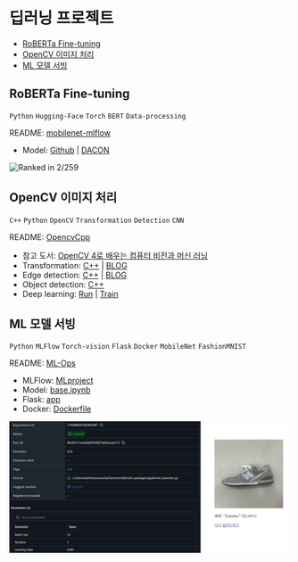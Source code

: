 # 딥러닝 프로젝트

- [RoBERTa Fine-tuning](#roberta-fine-tuning)
- [OpenCV 이미지 처리](#opencv-이미지-처리)
- [ML 모델 서빙](#ml-모델-서빙)

## RoBERTa Fine-tuning

`Python` `Hugging-Face` `Torch` `BERT` `Data-processing`

README: [mobilenet-mlflow](/roberta)

- Model: [Github](/roberta/RoBERTa_pytorch.ipynb) | [DACON](https://dacon.io/competitions/official/236027/codeshare/7275)

![Ranked in 2/259](https://denev6.github.io/assets/posts/dacon-2022/award.png)

## OpenCV 이미지 처리

`C++` `Python` `OpenCV` `Transformation` `Detection` `CNN`

README: [OpencvCpp](/OpencvCpp)

- 참고 도서: [OpenCV 4로 배우는 컴퓨터 비전과 머신 러닝](https://sunkyoo.github.io/opencv4cvml/)
- Transformation: [C++](/OpencvCpp/src/geometry/transform.cpp) | [BLOG](https://denev6.github.io/computer-vision/2025/01/03/transformation.html)
- Edge detection: [C++](/OpencvCpp/src/geometry/edge.cpp) | [BLOG](https://denev6.github.io/computer-vision/2025/01/06/edge-detection.html)
- Object detection: [C++](/OpencvCpp/src/geometry/detection.cpp)
- Deep learning: [Run](/OpencvCpp/src/machine-learning/cnn_mnist.cpp) | [Train](/OpencvCpp/src/machine-learning/cnn_onnx.ipynb)

## ML 모델 서빙

`Python` `MLFlow` `Torch-vision` `Flask` `Docker` `MobileNet` `FashionMNIST`

README: [ML-Ops](/ML-Ops)

- MLFlow: [MLproject](/ML-Ops/MLproject)
- Model: [base.ipynb](/ML-Ops/base.ipynb)
- Flask: [app](/ML-Ops/app)
- Docker: [Dockerfile](/ML-Ops/app/Dockerfile)

![mlflow-preview](/ML-Ops/preview/summary.png)
